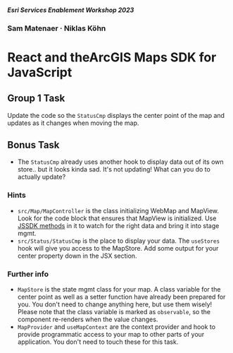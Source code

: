 #### <i>Esri Services Enablement Workshop 2023​</i>
### Sam Matenaer · Niklas Köhn
# React and the ​ArcGIS Maps SDK for JavaScript​

## Group 1 Task

Update the code so the ``StatusCmp`` displays the center point of the map and updates as it changes when moving the map.

## Bonus Task
* The ``StatusCmp`` already uses another hook to display data out of its own store.. but it looks kinda sad. It's not updating! What can you do to actually update?
  
### Hints
* ``src/Map/MapController`` is the class initializing WebMap and MapView. Look for the code block that ensures that MapView is initialized. Use [JSSDK methods](https://developers.arcgis.com/javascript/latest/api-reference/esri-core-Accessor.html#watch) in it to watch for the right data and bring it into stage mgmt.
* ``src/Status/StatusCmp`` is the place to display your data. The ``useStores`` hook will give you access to the MapStore. Add some output for your center property down in the JSX section.

### Further info
* ``MapStore`` is the state mgmt class for your map. A class variable for the center point as well as a setter function have already been prepared for you. You don't need to change anything here, but use them wisely! Please note that the class variable is marked as ``observable``, so the component re-renders when the value changes. 
* ``MapProvider`` and ``useMapContext`` are the context provider and hook to provide programmatic access to your map to other parts of your application. You don't need to touch these for this task.
